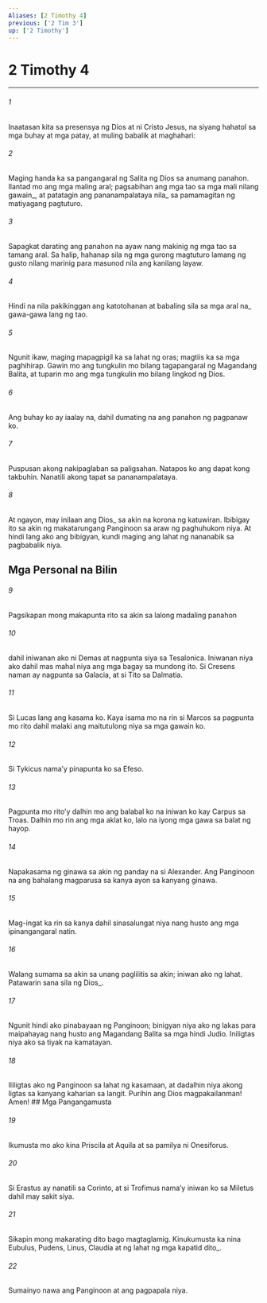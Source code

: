 ```yaml
---
Aliases: [2 Timothy 4]
previous: ['2 Tim 3']
up: ['2 Timothy']
---
```

# 2 Timothy 4

***






















###### 1 










Inaatasan kita sa presensya ng Dios at ni Cristo Jesus, na siyang hahatol sa mga buhay at mga patay, at muling babalik at maghahari: 





















###### 2 










Maging handa ka sa pangangaral ng Salita ng Dios sa anumang panahon. Ilantad mo ang mga maling aral; pagsabihan ang mga tao sa mga mali nilang gawain_, at patatagin ang pananampalataya nila_ sa pamamagitan ng matiyagang pagtuturo. 





















###### 3 










Sapagkat darating ang panahon na ayaw nang makinig ng mga tao sa tamang aral. Sa halip, hahanap sila ng mga gurong magtuturo lamang ng gusto nilang marinig para masunod nila ang kanilang layaw. 





















###### 4 










Hindi na nila pakikinggan ang katotohanan at babaling sila sa mga aral na_ gawa-gawa lang ng tao. 





















###### 5 










Ngunit ikaw, maging mapagpigil ka sa lahat ng oras; magtiis ka sa mga paghihirap. Gawin mo ang tungkulin mo bilang tagapangaral ng Magandang Balita, at tuparin mo ang mga tungkulin mo bilang lingkod ng Dios. 





















###### 6 










Ang buhay ko ay iaalay na, dahil dumating na ang panahon ng pagpanaw ko. 





















###### 7 










Puspusan akong nakipaglaban sa paligsahan. Natapos ko ang dapat kong takbuhin. Nanatili akong tapat sa pananampalataya. 





















###### 8 










At ngayon, may inilaan ang Dios_ sa akin na korona ng katuwiran. Ibibigay ito sa akin ng makatarungang Panginoon sa araw ng paghuhukom niya. At hindi lang ako ang bibigyan, kundi maging ang lahat ng nananabik sa pagbabalik niya.

## Mga Personal na Bilin 





















###### 9 










Pagsikapan mong makapunta rito sa akin sa lalong madaling panahon 





















###### 10 










dahil iniwanan ako ni Demas at nagpunta siya sa Tesalonica. Iniwanan niya ako dahil mas mahal niya ang mga bagay sa mundong ito. Si Cresens naman ay nagpunta sa Galacia, at si Tito sa Dalmatia. 





















###### 11 










Si Lucas lang ang kasama ko. Kaya isama mo na rin si Marcos sa pagpunta mo rito dahil malaki ang maitutulong niya sa mga gawain ko. 





















###### 12 










Si Tykicus namaʼy pinapunta ko sa Efeso. 





















###### 13 










Pagpunta mo ritoʼy dalhin mo ang balabal ko na iniwan ko kay Carpus sa Troas. Dalhin mo rin ang mga aklat ko, lalo na iyong mga gawa sa balat ng hayop. 





















###### 14 










Napakasama ng ginawa sa akin ng panday na si Alexander. Ang Panginoon na ang bahalang magparusa sa kanya ayon sa kanyang ginawa. 





















###### 15 










Mag-ingat ka rin sa kanya dahil sinasalungat niya nang husto ang mga ipinangangaral natin. 





















###### 16 










Walang sumama sa akin sa unang paglilitis sa akin; iniwan ako ng lahat. Patawarin sana sila ng Dios_. 





















###### 17 










Ngunit hindi ako pinabayaan ng Panginoon; binigyan niya ako ng lakas para maipahayag nang husto ang Magandang Balita sa mga hindi Judio. Iniligtas niya ako sa tiyak na kamatayan. 





















###### 18 










Ililigtas ako ng Panginoon sa lahat ng kasamaan, at dadalhin niya akong ligtas sa kanyang kaharian sa langit. Purihin ang Dios magpakailanman! Amen! ## Mga Pangangamusta 





















###### 19 










Ikumusta mo ako kina Priscila at Aquila at sa pamilya ni Onesiforus. 





















###### 20 










Si Erastus ay nanatili sa Corinto, at si Trofimus namaʼy iniwan ko sa Miletus dahil may sakit siya. 





















###### 21 










Sikapin mong makarating dito bago magtaglamig. Kinukumusta ka nina Eubulus, Pudens, Linus, Claudia at ng lahat ng mga kapatid dito_. 





















###### 22 










Sumainyo nawa ang Panginoon at ang pagpapala niya.
